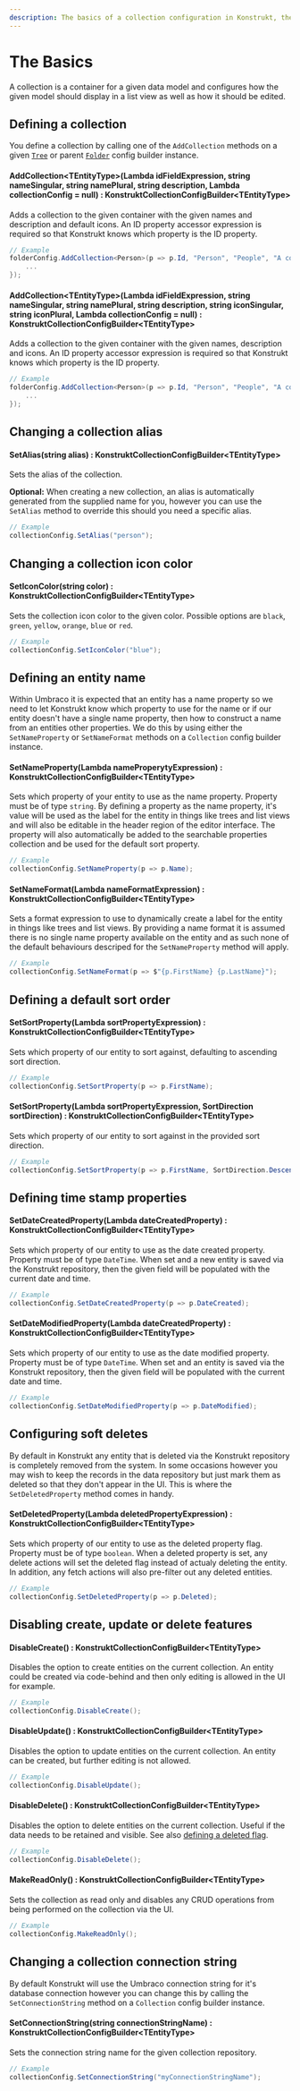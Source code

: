 ```yaml
---
description: The basics of a collection configuration in Konstrukt, the back office UI builder for Umbraco.
---
```


# The Basics

A collection is a container for a given data model and configures how the given model should display in a list view as well as how it should be edited.

## Defining a collection

You define a collection by calling one of the `AddCollection` methods on a given [`Tree`](trees.md) or parent [`Folder`](folders.md) config builder instance.

#### **AddCollection&lt;TEntityType&gt;(Lambda idFieldExpression, string nameSingular, string namePlural, string description, Lambda collectionConfig = null) : KonstruktCollectionConfigBuilder&lt;TEntityType&gt;**

Adds a collection to the given container with the given names and description and default icons. An ID property accessor expression is required so that Konstrukt knows which property is the ID property.

````csharp
// Example
folderConfig.AddCollection<Person>(p => p.Id, "Person", "People", "A collection of people", collectionConfig => {
    ...
});
````

#### **AddCollection&lt;TEntityType&gt;(Lambda idFieldExpression, string nameSingular, string namePlural, string description, string iconSingular, string iconPlural, Lambda collectionConfig = null) : KonstruktCollectionConfigBuilder&lt;TEntityType&gt;**

Adds a collection to the given container with the given names, description and icons. An ID property accessor expression is required so that Konstrukt knows which property is the ID property.

````csharp
// Example
folderConfig.AddCollection<Person>(p => p.Id, "Person", "People", "A collection of people", "icon-umb-users", "icon-umb-users", collectionConfig => {
    ...
});
````

## Changing a collection alias

#### **SetAlias(string alias) : KonstruktCollectionConfigBuilder&lt;TEntityType&gt;**

Sets the alias of the collection.  

**Optional:** When creating a new collection, an alias is automatically generated from the supplied name for you, however you can use the `SetAlias` method to override this should you need a specific alias.

````csharp
// Example
collectionConfig.SetAlias("person");
````

## Changing a collection icon color

#### **SetIconColor(string color) : KonstruktCollectionConfigBuilder&lt;TEntityType&gt;**

Sets the collection icon color to the given color.  Possible options are `black`, `green`, `yellow`, `orange`, `blue` or `red`.

````csharp
// Example
collectionConfig.SetIconColor("blue");
````

## Defining an entity name

Within Umbraco it is expected that an entity has a name property so we need to let Konstrukt know which property to use for the name or if our entity doesn't have a single name property, then how to construct a name from an entities other properties. We do this by using either the `SetNameProperty` or `SetNameFormat` methods on a `Collection` config builder instance.

#### **SetNameProperty(Lambda nameProperytyExpression) : KonstruktCollectionConfigBuilder&lt;TEntityType&gt;**

Sets which property of your entity to use as the name property. Property must be of type `string`. By defining a property as the name property, it's value will be used as the label for the entity in things like trees and list views and will also be editable in the header region of the editor interface. The property will also automatically be added to the searchable properties collection and be used for the default sort property.

````csharp
// Example
collectionConfig.SetNameProperty(p => p.Name);
````

#### **SetNameFormat(Lambda nameFormatExpression) : KonstruktCollectionConfigBuilder&lt;TEntityType&gt;**

Sets a format expression to use to dynamically create a label for the entity in things like trees and list views. By providing a name format it is assumed there is no single name property available on the entity and as such none of the default behaviours descriped for the `SetNameProperty` method will apply.

````csharp
// Example
collectionConfig.SetNameFormat(p => $"{p.FirstName} {p.LastName}");
````

## Defining a default sort order

#### **SetSortProperty(Lambda sortPropertyExpression) : KonstruktCollectionConfigBuilder&lt;TEntityType&gt;**

Sets which property of our entity to sort against, defaulting to ascending sort direction.

````csharp
// Example
collectionConfig.SetSortProperty(p => p.FirstName);
````

#### **SetSortProperty(Lambda sortPropertyExpression, SortDirection sortDirection) : KonstruktCollectionConfigBuilder&lt;TEntityType&gt;**

Sets which property of our entity to sort against in the provided sort direction.

````csharp
// Example
collectionConfig.SetSortProperty(p => p.FirstName, SortDirection.Descending);
````

## Defining time stamp properties

#### **SetDateCreatedProperty(Lambda dateCreatedProperty) : KonstruktCollectionConfigBuilder&lt;TEntityType&gt;**

Sets which property of our entity to use as the date created property. Property must be of type `DateTime`. When set and a new entity is saved via the Konstrukt repository, then the given field will be populated with the current date and time.

````csharp
// Example
collectionConfig.SetDateCreatedProperty(p => p.DateCreated);
````

#### **SetDateModifiedProperty(Lambda dateCreatedProperty) : KonstruktCollectionConfigBuilder&lt;TEntityType&gt;**

Sets which property of our entity to use as the date modified property. Property must be of type `DateTime`. When set and an entity is saved via the Konstrukt repository, then the given field will be populated with the current date and time.

````csharp
// Example
collectionConfig.SetDateModifiedProperty(p => p.DateModified);
````

## Configuring soft deletes

By default in Konstrukt any entity that is deleted via the Konstrukt repository is completely removed from the system. In some occasions however you may wish to keep the records in the data repository but just mark them as deleted so that they don't appear in the UI. This is where the `SetDeletedProperty` method comes in handy.

#### **SetDeletedProperty(Lambda deletedPropertyExpression) : KonstruktCollectionConfigBuilder&lt;TEntityType&gt;**

Sets which property of our entity to use as the deleted property flag. Property must be of type `boolean`. When a deleted property is set, any delete actions will set the deleted flag instead of actualy deleting the entity. In addition, any fetch actions will also pre-filter out any deleted entities.

````csharp
// Example
collectionConfig.SetDeletedProperty(p => p.Deleted);
````

## Disabling create, update or delete features

#### **DisableCreate() : KonstruktCollectionConfigBuilder&lt;TEntityType&gt;**

Disables the option to create entities on the current collection. An entity could be created via code-behind and then only editing is allowed in the UI for example.

````csharp
// Example
collectionConfig.DisableCreate();
````

#### **DisableUpdate() : KonstruktCollectionConfigBuilder&lt;TEntityType&gt;**

Disables the option to update entities on the current collection. An entity can be created, but further editing is not allowed. 

````csharp
// Example
collectionConfig.DisableUpdate();
````

#### **DisableDelete() : KonstruktCollectionConfigBuilder&lt;TEntityType&gt;**

Disables the option to delete entities on the current collection. Useful if the data needs to be retained and visible. See also [defining a deleted flag](#defining-a-deleted-flag).

````csharp
// Example
collectionConfig.DisableDelete();
````

#### **MakeReadOnly() : KonstruktCollectionConfigBuilder&lt;TEntityType&gt;**

Sets the collection as read only and disables any CRUD operations from being performed on the collection via the UI.

````csharp
// Example
collectionConfig.MakeReadOnly();
````

## Changing a collection connection string

By default Konstrukt will use the Umbraco connection string for it's database connection however you can change this by calling the `SetConnectionString` method on a `Collection` config builder instance.

#### **SetConnectionString(string connectionStringName) : KonstruktCollectionConfigBuilder&lt;TEntityType&gt;**

Sets the connection string name for the given collection repository.

````csharp
// Example
collectionConfig.SetConnectionString("myConnectionStringName");
````